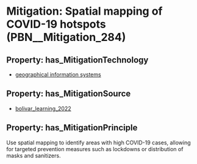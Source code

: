 # Mitigation: __Spatial mapping of COVID-19 hotspots__ (PBN__Mitigation_284)

## Property: has_MitigationTechnology

* [geographical information systems](../Technology/PBN__Technology_3116)

## Property: has_MitigationSource

* [bolivar_learning_2022](../Article/PBN__Article_177)

## Property: has_MitigationPrinciple

Use spatial mapping to identify areas with high COVID-19 cases, allowing for targeted prevention measures such as lockdowns or distribution of masks and sanitizers.

